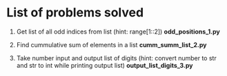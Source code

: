 # List of problems solved #


1. Get list of all odd indices from list (hint: range[1::2])
      __odd_positions_1.py__

2. Find cummulative sum of elements in a list 
      __cumm_summ_list_2.py__

3. Take number input and output list of digits (hint: convert number to str and str to int while printing output list)
      __output_list_digits_3.py__
